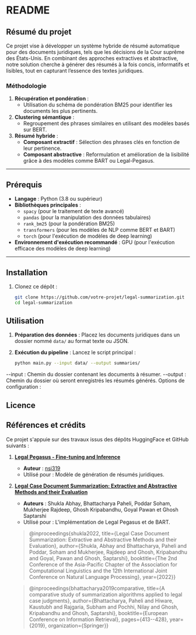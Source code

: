 # README

## Résumé du projet

Ce projet vise à développer un système hybride de résumé automatique pour des documents juridiques, tels que les décisions de la Cour suprême des États-Unis. En combinant des approches extractives et abstractive, notre solution cherche à générer des résumés à la fois concis, informatifs et lisibles, tout en capturant l’essence des textes juridiques.

### Méthodologie
1. **Récupération et pondération** :
   - Utilisation du schéma de pondération BM25 pour identifier les documents les plus pertinents.
2. **Clustering sémantique** :
   - Regroupement des phrases similaires en utilisant des modèles basés sur BERT.
3. **Résumé hybride** :
   - **Composant extractif** : Sélection des phrases clés en fonction de leur pertinence.
   - **Composant abstractive** : Reformulation et amélioration de la lisibilité grâce à des modèles comme BART ou Legal-Pegasus.

---

## Prérequis

- **Langage** : Python (3.8 ou supérieur)
- **Bibliothèques principales** :
  - `spacy` (pour le traitement de texte avancé)
  - `pandas` (pour la manipulation des données tabulaires)
  - `rank_bm25` (pour la pondération BM25)
  - `transformers` (pour les modèles de NLP comme BERT et BART)
  - `torch` (pour l'exécution de modèles de deep learning)
- **Environnement d'exécution recommandé** : GPU (pour l'exécution efficace des modèles de deep learning)

---

## Installation

1. Clonez ce dépôt :
   ```bash
   git clone https://github.com/votre-projet/legal-summarization.git
   cd legal-summarization

## Utilisation

1. **Préparation des données** :
   Placez les documents juridiques dans un dossier nommé `data/` au format texte ou JSON.

2. **Exécution du pipeline** :
   Lancez le script principal :
   ```bash
   python main.py --input data/ --output summaries/
   ```

--input : Chemin du dossier contenant les documents à résumer.
--output : Chemin du dossier où seront enregistrés les résumés générés.
Options de configuration :

## Licence

## Références et crédits

Ce projet s'appuie sur des travaux issus des dépôts HuggingFace et GitHub suivants :  

1. **[Legal Pegasus - Fine-tuning and Inference](https://huggingface.co/nsi319/legal-pegasus)**  
   - **Auteur** : [nsi319](https://github.com/nsi319)  
   - Utilisé pour : Modèle de génération de résumés juridiques.  

2. **[Legal Case Document Summarization: Extractive and Abstractive Methods and their Evaluation](https://github.com/Law-AI/summarization
)**  
   - **Auteurs** : Shukla Abhay, Bhattacharya Paheli, Poddar Soham, Mukherjee Rajdeep, Ghosh Kripabandhu, Goyal Pawan et Ghosh Saptarshi
   - Utilisé pour : L'implémentation de Legal Pegasus et de BART.

   > @inproceedings{shukla2022,
  title={Legal Case Document Summarization: Extractive and Abstractive Methods and their Evaluation},
  author={Shukla, Abhay and Bhattacharya, Paheli and Poddar, Soham and Mukherjee, Rajdeep and Ghosh, Kripabandhu and Goyal, Pawan and Ghosh, Saptarshi},
  booktitle={The 2nd Conference of the Asia-Pacific Chapter of the Association for Computational Linguistics and the 12th International Joint Conference on Natural Language Processing},
  year={2022}}

   > @inproceedings{bhattacharya2019comparative,
  title={A comparative study of summarization algorithms applied to legal case judgments},
  author={Bhattacharya, Paheli and Hiware, Kaustubh and Rajgaria, Subham and Pochhi, Nilay and Ghosh, Kripabandhu and Ghosh, Saptarshi},
  booktitle={European Conference on Information Retrieval},
  pages={413--428},
  year={2019},
  organization={Springer}}